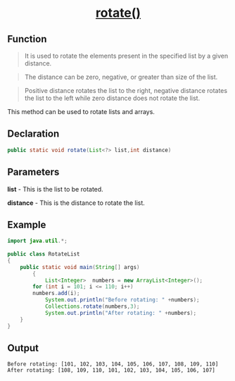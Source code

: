 <h1 align="center"><a href="#">rotate() </a></h1>


## Function

> It is used to rotate the elements present in the specified list by a given distance.

> The distance can be zero, negative, or greater than size of the list. 

> Positive distance rotates the list to the right, negative distance rotates the list to the left while zero distance does not rotate the list.

This method can be used to rotate lists and arrays.

## Declaration

```java
public static void rotate(List<?> list,int distance)	
```

## Parameters
<b>list</b> - This is the list to be rotated.

<b>distance</b> - This is the distance to rotate the list.

## Example

```java
import java.util.*;
  
public class RotateList
{
	public static void main(String[] args)
    	{
        	List<Integer>  numbers = new ArrayList<Integer>();
 		for (int i = 101; i <= 110; i++)
		numbers.add(i);
	        System.out.println("Before rotating: " +numbers);
	        Collections.rotate(numbers,3);
        	System.out.println("After rotating: " +numbers);
    }
}

```

## Output

```
Before rotating: [101, 102, 103, 104, 105, 106, 107, 108, 109, 110]
After rotating: [108, 109, 110, 101, 102, 103, 104, 105, 106, 107]
```
